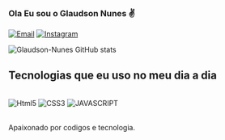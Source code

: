 ### Ola Eu sou o Glaudson Nunes ✌
[![Email](https://img.shields.io/badge/Gmail-D14836?style=for-the-badge&logo=gmail&logoColor=white)](nunesglaudson235@mail.com)
[![Instagram](https://img.shields.io/badge/Instagram-E4405F?style=for-the-badge&logo=instagram&logoColor=white)](https://www.instagram.com/Glaudson_nunes)

![Glaudson-Nunes GitHub stats](https://github-readme-stats.vercel.app/api?username=Glaudson-Nunes&show_icons=true&theme=dracula)

## Tecnologias que eu uso no meu dia a dia

<div style = "dysplay: inline-block"><br>

<img alt = "Html5" src = "https://img.shields.io/badge/HTML5-E34F26?style=for-the-badge&logo=html5&logoColor=white">

<img alt = "CSS3" src = "https://img.shields.io/badge/CSS3-1572B6?style=for-the-badge&logo=css3&logoColor=white">

<img alt = "JAVASCRIPT" src = "https://img.shields.io/badge/JavaScript-F7DF1E?style=for-the-badge&logo=javascript&logoColor=black">
  

  

  


</div><br>

Apaixonado por codigos e tecnologia.
